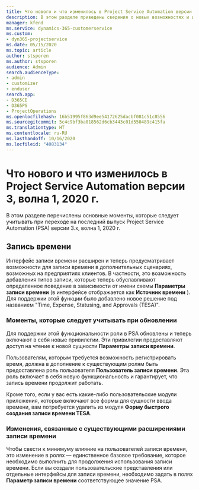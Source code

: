 ```yaml
---
title: Что нового и что изменилось в Project Service Automation версии 3.x, волна 1, 2020 г.
description: В этом разделе приведены сведения о новых возможностях и изменениях в Project Service Automation версии 3, волна 1, 2020 г.
manager: kfend
ms.service: dynamics-365-customerservice
ms.custom:
- dyn365-projectservice
ms.date: 05/15/2020
ms.topic: article
author: stsporen
ms.author: stsporen
audience: Admin
search.audienceType:
- admin
- customizer
- enduser
search.app:
- D365CE
- D365PS
- ProjectOperations
ms.openlocfilehash: 16b51995f863d9ee54172625dacbf081c51c8556
ms.sourcegitcommit: 5c4c9bf3ba018562d6cb3443c01d550489c415fa
ms.translationtype: HT
ms.contentlocale: ru-RU
ms.lasthandoff: 10/16/2020
ms.locfileid: "4083134"
---
```

# <a name="whats-new-or-changed-in-project-service-automation-version-3-wave-1-2020"></a>Что нового и что изменилось в Project Service Automation версии 3, волна 1, 2020 г.
В этом разделе перечислены основные моменты, которые следует учитывать при переходе на последний выпуск Project Service Automation (PSA) версии 3.x, волна 1, 2020 г.

## <a name="time-entry"></a>Запись времени
Интерфейс записи времени расширен и теперь предусматривает возможности для записи времени в дополнительных сценариях, возможных на предприятиях клиентов. В частности, это возможность добавления типов записи, которые теперь обуславливают определенное поведение в зависимости от имени схемы **Параметры записи времени** (в интерфейсе отображается как **Источник времени** ). Для поддержки этой функции было добавлено новое решение под названием "Time, Expense, Statusing, and Approvals (TESA)".

### <a name="upgrade-consideration"></a>Моменты, которые следует учитывать при обновлении
Для поддержки этой функциональности роли в PSA обновлены и теперь включают в себя новые привилегии. Эти привилегии предоставляют доступ на чтение к новой сущности **Параметры записи времени**.

Пользователям, которым требуется возможность регистрировать время, должна в дополнение к существующим ролям быть предоставлена роль пользователя **Пользователь записи времени**. Эта роль включает в себя новую функциональность и гарантирует, что запись времени продолжит работать.

Кроме того, если у вас есть какие-либо пользовательские модули приложения, которые включают все формы для сущности ввода времени, вам потребуется удалить из модуля **Форму быстрого создания записи времени TESA**.

### <a name="currently-extended-time-entry-changes"></a>Изменения, связанные с существующими расширениями записи времени
Чтобы свести к минимуму влияние на пользователей записи времени, это изменение в ролях — единственное базовое требование, которое необходимо выполнить для продолжения использования записи времени. Если вы создали пользовательские представления или отдельные интерфейсы для записи времени, необходимо задать в полях **Параметр записи времени** соответствующее значение PSA.

